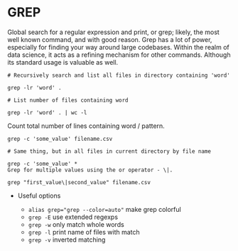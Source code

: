 # GREP

Global search for a regular expression and print, or grep; likely, the most well known command, and
with good reason. Grep has a lot of power, especially for finding your way around large codebases.
Within the realm of data science, it acts as a refining mechanism for other commands. Although its
standard usage is valuable as well.

```
# Recursively search and list all files in directory containing 'word'

grep -lr 'word' .

# List number of files containing word

grep -lr 'word' . | wc -l
```

Count total number of lines containing word / pattern.

```
grep -c 'some_value' filename.csv

# Same thing, but in all files in current directory by file name

grep -c 'some_value' *
Grep for multiple values using the or operator - \|.

grep "first_value\|second_value" filename.csv
```

- Useful options

  - `alias grep="grep --color=auto"` make grep colorful
  - `grep -E` use extended regexps
  - `grep -w` only match whole words
  - `grep -l` print name of files with match
  - `grep -v` inverted matching
